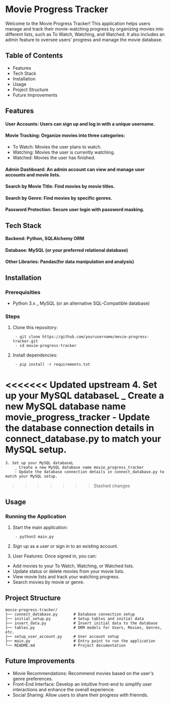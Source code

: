 # Movie Progress Tracker

Welcome to the Movie Progress Tracker! This application helps users manage and track their movie-watching progress by organizing movies into different lists, such as To Watch, Watching, and Watched. It also includes an admin feature to oversee users' progress and manage the movie database.

## Table of Contents
- Features
- Tech Stack
- Installation
- Usage
- Project Structure
- Future Improvements

## Features
#### User Accounts: Users can sign up and log in with a unique username.
#### Movie Tracking: Organize movies into three categories:
- To Watch: Movies the user plans to watch.
- Watching: Movies the user is currently watching.
- Watched: Movies the user has finished.
#### Admin Dashboard: An admin account can view and manage user accounts and movie lists.
#### Search by Movie Title: Find movies by movie titles.
#### Search by Genre: Find movies by specific genres.
#### Password Protection: Secure user login with password masking.

## Tech Stack
#### Backend: Python, SQLAlchemy ORM
#### Database: MySQL (or your preferred relational database)
#### Other Libraries: Pandas(for data manipulation and analysis)

## Installation 
### Prerequisities
- Python 3.x
_ MySQL (or an alternative SQL-Compatible database)

### Steps 
1. Clone this repository:

		- git clone https://github.com/yourusername/movie-progress-tracker.git
		- cd movie-progress-tracker

2. Install dependencies:

		- pip install -r requirements.txt
	
<<<<<<< Updated upstream
4. Set up your MySQL databaseL
	_ Create a new MySQL database name movie_progress_tracker
	- Update the database connection details in connect_database.py to match your MySQL setup.
=======
	3. Set up your MySQL databaseL
		_ Create a new MySQL database name movie_progress_tracker
		- Update the database connection details in connect_database.py to match your MySQL setup.
>>>>>>> Stashed changes

## Usage 
### Running the Application
1. Start the main application:

   		- python3 main.py
   
2. Sign up as a user or sign in to an existing account.
3. User Features: Once signed in, you can:
- Add movies to your To Watch, Watching, or Watched lists.
- Update status or delete movies from your movie lists.
- View movie lists and track your watching progress.
- Search movies by movie or genre.

## Project Structure

	movie-progress-tracker/
	├── connect_database.py       # Database connection setup
	├── initial_setup.py          # Setup tables and initial data
	├── insert_data.py		      # Insert initial data to the database
	├── tables.py                 # ORM models for Users, Movies, Genres, etc.
	├── setup_user_account.py     # User account setup                 
	├── main.py                   # Entry point to run the application
	└── README.md                 # Project documentation

## Future Improvements
- Movie Recommendations: Recommend movies based on the user's genre preferences. 
- Front-End Interface: Develop an intuitive front-end to simplify user interactions and enhance the overall experience. 
- Social Sharing: Allow users to share their progress with friennds.









